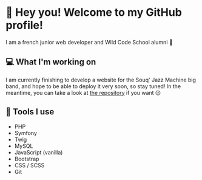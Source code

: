 # 👋 Hey you! Welcome to my GitHub profile!

I am a french junior web developer and Wild Code School alumni 🙂

## 💻 What I'm working on

I am currently finishing to develop a website for the Souq' Jazz Machine big band, and hope to be able to deploy it very soon, so stay tuned! In the meantime, you can take a look at [the repository](https://github.com/LucyMerlier/souq-jazz-machine) if you want 😉

## 🧰 Tools I use

- PHP
- Symfony
- Twig
- MySQL
- JavaScript (vanilla)
- Bootstrap
- CSS / SCSS
- Git



<!--
**LucyMerlier/LucyMerlier** is a ✨ _special_ ✨ repository because its `README.md` (this file) appears on your GitHub profile.

Here are some ideas to get you started:

- 🔭 I’m currently working on ...
- 🌱 I’m currently learning ...
- 👯 I’m looking to collaborate on ...
- 🤔 I’m looking for help with ...
- 💬 Ask me about ...
- 📫 How to reach me: ...
- 😄 Pronouns: ...
- ⚡ Fun fact: ...
-->
